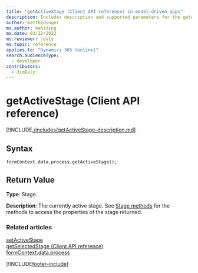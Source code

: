 ```yaml
---
title: "getActiveStage (Client API reference) in model-driven apps"
description: Includes description and supported parameters for the getActiveStage method.
author: matthidinger
ms.author: mahiding
ms.date: 03/12/2022
ms.reviewer: jdaly
ms.topic: reference
applies_to: "Dynamics 365 (online)"
search.audienceType: 
  - developer
contributors:
  - JimDaly
---
```

# getActiveStage (Client API reference)

[!INCLUDE[./includes/getActiveStage-description.md](./includes/getActiveStage-description.md)]

## Syntax

`formContext.data.process.getActiveStage();`

## Return Value

**Type**: Stage. 

**Description**: The currently active stage. See [Stage methods](../../formContext-data-process.md#stage-methods) for the methods to access the properties of the stage returned.

### Related articles

[setActiveStage](setActiveStage.md)   
[getSelectedStage (Client API reference)](../getSelectedStage.md)   
[formContext.data.process](../../formContext-data-process.md)
 

[!INCLUDE[footer-include](../../../../../../includes/footer-banner.md)]
